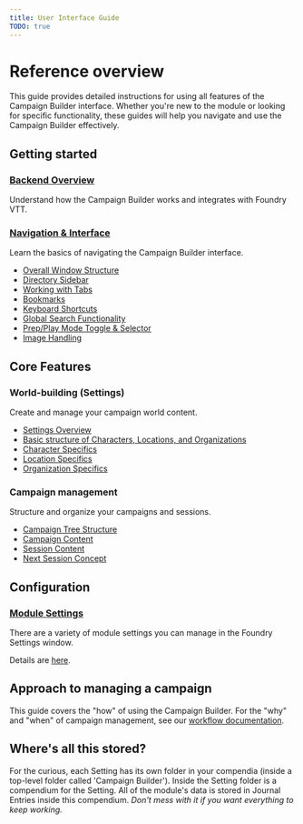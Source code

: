 ```yaml
---
title: User Interface Guide
TODO: true
---
```


# Reference overview

This guide provides detailed instructions for using all features of the Campaign Builder interface. Whether you're new to the module or looking for specific functionality, these guides will help you navigate and use the Campaign Builder effectively.

## Getting started

### [Backend Overview](backend/)
Understand how the Campaign Builder works and integrates with Foundry VTT.

### [Navigation & Interface](navigation/)
Learn the basics of navigating the Campaign Builder interface.

- [Overall Window Structure](navigation/main-display.md)
- [Directory Sidebar](navigation/sidebar)
- [Working with Tabs](navigation/tabs.md)
- [Bookmarks](navigation/bookmarks.md)
- [Keyboard Shortcuts](navigation/shortcuts.md)
- [Global Search Functionality](navigation/search.md)
- [Prep/Play Mode Toggle & Selector](navigation/prep-play.md)
- [Image Handling](navigation/image-handling.md)

## Core Features

### World-building (Settings)
Create and manage your campaign world content.

- [Settings Overview](content/settings)
- [Basic structure of Characters, Locations, and Organizations](content/entry)
- [Character Specifics](content/characters)
- [Location Specifics](content/locations)
- [Organization Specifics](content/organizations)

### Campaign management
Structure and organize your campaigns and sessions.

- [Campaign Tree Structure](campaigns-and-sessions/campaign.md)
- [Campaign Content](content/campaign)
- [Session Content](content/session)
- [Next Session Concept](campaigns-and-sessions/next-session.md)

## Configuration

### [Module Settings](module-settings/)
There are a variety of module settings you can manage in the Foundry Settings window.  

Details are [here](module-settings).

## Approach to managing a campaign
This guide covers the "how" of using the Campaign Builder. For the "why" and "when" of campaign management, see our [workflow documentation](../guide/). 

## Where's all this stored?
For the curious, each Setting has its own folder in your compendia (inside a top-level folder called 'Campaign Builder').  Inside the Setting folder is a compendium for the Setting.  All of the module's data is stored in Journal Entries inside this compendium.  *Don't mess with it if you want everything to keep working.*
